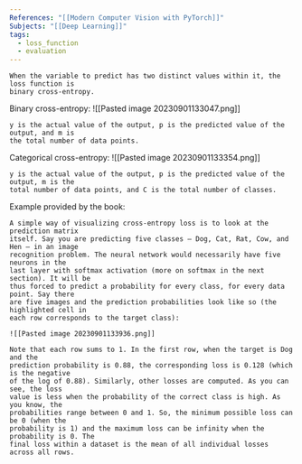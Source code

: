 ```yaml
---
References: "[[Modern Computer Vision with PyTorch]]"
Subjects: "[[Deep Learning]]"
tags:
  - loss_function
  - evaluation
---
```


	When the variable to predict has two distinct values within it, the loss function is
	binary cross-entropy.

Binary cross-entropy:
![[Pasted image 20230901133047.png]]

	y is the actual value of the output, p is the predicted value of the output, and m is
	the total number of data points.

Categorical cross-entropy:
![[Pasted image 20230901133354.png]]

	y is the actual value of the output, p is the predicted value of the output, m is the
	total number of data points, and C is the total number of classes.


Example provided by the book: 

	A simple way of visualizing cross-entropy loss is to look at the prediction matrix
	itself. Say you are predicting five classes – Dog, Cat, Rat, Cow, and Hen – in an image
	recognition problem. The neural network would necessarily have five neurons in the
	last layer with softmax activation (more on softmax in the next section). It will be
	thus forced to predict a probability for every class, for every data point. Say there
	are five images and the prediction probabilities look like so (the highlighted cell in
	each row corresponds to the target class):

	![[Pasted image 20230901133936.png]]

	Note that each row sums to 1. In the first row, when the target is Dog and the
	prediction probability is 0.88, the corresponding loss is 0.128 (which is the negative
	of the log of 0.88). Similarly, other losses are computed. As you can see, the loss
	value is less when the probability of the correct class is high. As you know, the
	probabilities range between 0 and 1. So, the minimum possible loss can be 0 (when the
	probability is 1) and the maximum loss can be infinity when the probability is 0. The
	final loss within a dataset is the mean of all individual losses across all rows.
